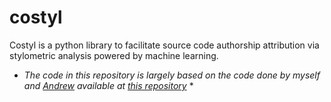 # costyl
Costyl is a python library to facilitate source code authorship attribution via stylometric analysis powered by machine learning.

* *The code in this repository is largely based on the code done by myself and [Andrew](https://github.com/AndrewLFL) available at [this repository](https://github.com/Jbernardiss/codeStylometryResearch)* *
